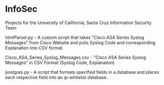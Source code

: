 # InfoSec
Projects for the University of California, Santa Cruz Information Security Team

htmlParser.py - A custom script that takes "Cisco ASA Series Syslog Messages" from Cisco Website and pulls Syslog Code and corresponding Explanation into CSV format.

Cisco_ASA_Series_Syslog_Messages.csv - "Cisco ASA Series Syslog Messages" in CSV Format (Syslog Code, Explanation)

postgres.py - A script that formats specified fields in a database and places each respective field into an ip-whitelist database.
